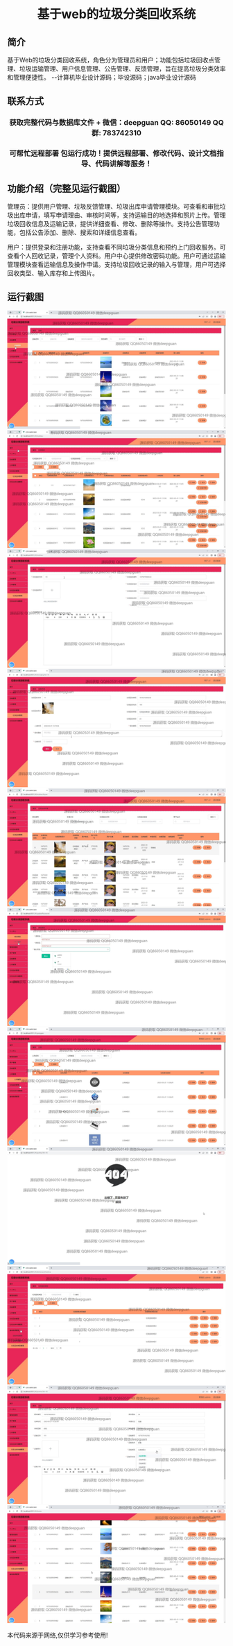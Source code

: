 <p><h1 align="center">基于web的垃圾分类回收系统</h1></p>

## 简介
基于Web的垃圾分类回收系统，角色分为管理员和用户；功能包括垃圾回收点管理、垃圾运输管理、用户信息管理、公告管理、反馈管理，旨在提高垃圾分类效率和管理便捷性。    --计算机毕业设计源码；毕设源码；java毕业设计源码


## 联系方式
<p><h3 align="center">获取完整代码与数据库文件 + 微信：deepguan QQ: 86050149 QQ群: 783742310</h3></p>
<p><h3 align="center">可帮忙远程部署 包运行成功！提供远程部署、修改代码、设计文档指导、代码讲解等服务！</h3></p>

## 功能介绍（完整见运行截图）
管理员：提供用户管理、垃圾反馈管理、垃圾出库申请管理模块。可查看和审批垃圾出库申请，填写申请理由、审核时间等，支持运输目的地选择和照片上传。管理垃圾回收信息及运输记录，提供详细查看、修改、删除等操作。支持公告管理功能，包括公告添加、删除、搜索和详细信息查看。

用户：提供登录和注册功能，支持查看不同垃圾分类信息和预约上门回收服务。可查看个人回收记录，管理个人资料。用户中心提供修改密码功能。用户可通过运输管理模块查看运输信息及操作申请。支持垃圾回收记录的输入与管理，用户可选择回收类型、输入库存和上传图片。


## 运行截图
![](img/001.jpg)
![](img/002.jpg)
![](img/003.jpg)
![](img/004.jpg)
![](img/005.jpg)
![](img/006.jpg)
![](img/007.jpg)
![](img/008.jpg)
![](img/009.jpg)
![](img/010.jpg)
![](img/011.jpg)

<p>本代码来源于网络,仅供学习参考使用!</p>
